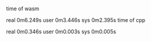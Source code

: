 time of wasm

real	0m6.249s
user	0m3.446s
sys	0m2.395s
time of cpp

real	0m0.346s
user	0m0.003s
sys	0m0.005s
